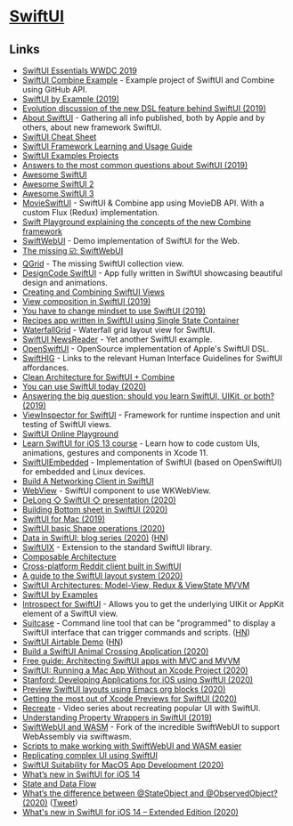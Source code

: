# [SwiftUI](https://developer.apple.com/xcode/swiftui/)

## Links

- [SwiftUI Essentials WWDC 2019](https://developer.apple.com/videos/play/wwdc2019/216/)
- [SwiftUI Combine Example](https://github.com/ra1028/SwiftUI-Combine) - Example project of SwiftUI and Combine using GitHub API.
- [SwiftUI by Example (2019)](https://www.hackingwithswift.com/quick-start/swiftui/)
- [Evolution discussion of the new DSL feature behind SwiftUI (2019)](https://forums.swift.org/t/important-evolution-discussion-of-the-new-dsl-feature-behind-swiftui/25168/12)
- [About SwiftUI](https://github.com/Juanpe/About-SwiftUI) - Gathering all info published, both by Apple and by others, about new framework SwiftUI.
- [SwiftUI Cheat Sheet](https://github.com/SimpleBoilerplates/SwiftUI-Cheat-Sheet)
- [SwiftUI Framework Learning and Usage Guide](https://github.com/Jinxiansen/SwiftUI)
- [SwiftUI Examples Projects](https://github.com/ivanvorobei/SwiftUI)
- [Answers to the most common questions about SwiftUI (2019)](https://wwdcbysundell.com/2019/swiftui-common-questions/)
- [Awesome SwiftUI](https://github.com/vlondon/awesome-swiftui)
- [Awesome SwiftUI 2](https://github.com/ygit/swiftui)
- [Awesome SwiftUI 3](https://github.com/chinsyo/awesome-swiftui)
- [MovieSwiftUI](https://github.com/Dimillian/MovieSwiftUI) - SwiftUI & Combine app using MovieDB API. With a custom Flux (Redux) implementation.
- [Swift Playground explaining the concepts of the new Combine framework](https://github.com/AvdLee/CombineSwiftPlayground)
- [SwiftWebUI](https://github.com/swiftwebui/SwiftWebUI) - Demo implementation of SwiftUI for the Web.
- [The missing ☑️: SwiftWebUI](http://www.alwaysrightinstitute.com/swiftwebui/)
- [QGrid](https://github.com/Q-Mobile/QGrid) - The missing SwiftUI collection view.
- [DesignCode SwiftUI](https://github.com/mythxn/DesignCode-SwiftUI) - App fully written in SwiftUI showcasing beautiful design and animations.
- [Creating and Combining SwiftUI Views](https://developer.apple.com/tutorials/swiftui/creating-and-combining-views)
- [View composition in SwiftUI (2019)](https://mecid.github.io/2019/10/30/view-composition-in-swiftui/)
- [You have to change mindset to use SwiftUI (2019)](https://swiftwithmajid.com/2019/11/19/you-have-to-change-mindset-to-use-swiftui/)
- [Recipes app written in SwiftUI using Single State Container](https://github.com/mecid/swiftui-recipes-app)
- [WaterfallGrid](https://github.com/paololeonardi/WaterfallGrid) - Waterfall grid layout view for SwiftUI.
- [SwiftUI NewsReader](https://github.com/basememara/SwiftUI-NewsReader) - Yet another SwiftUI example.
- [OpenSwiftUI](https://github.com/Cosmo/OpenSwiftUI) - OpenSource implementation of Apple's SwiftUI DSL.
- [SwiftHIG](https://github.com/AustinConlon/SwiftHIG) - Links to the relevant Human Interface Guidelines for SwiftUI affordances.
- [Clean Architecture for SwiftUI + Combine](https://github.com/nalexn/clean-architecture-swiftui)
- [You can use SwiftUI today (2020)](https://rambo.codes/swiftui/2020/01/03/you-can-use-swiftui-today.html)
- [Answering the big question: should you learn SwiftUI, UIKit, or both? (2019)](https://www.hackingwithswift.com/quick-start/swiftui/answering-the-big-question-should-you-learn-swiftui-uikit-or-both)
- [ViewInspector for SwiftUI](https://github.com/nalexn/ViewInspector) - Framework for runtime inspection and unit testing of SwiftUI views.
- [SwiftUI Online Playground](https://github.com/kishikawakatsumi/swiftui-playground)
- [Learn SwiftUI for iOS 13 course](https://designcode.io/swiftui2) - Learn how to code custom UIs, animations, gestures and components in Xcode 11.
- [SwiftUIEmbedded](https://github.com/Cosmo/SwiftUIEmbedded) - Implementation of SwiftUI (based on OpenSwiftUI) for embedded and Linux devices.
- [Build A Networking Client in SwiftUI](https://github.com/gtokman/SwiftUI-Networking)
- [WebView](https://github.com/kylehickinson/SwiftUI-WebView) - SwiftUI component to use WKWebView.
- [DeLong ◇ SwiftUI ◇ presentation (2020)](https://www.youtube.com/watch?v=APxrtnxRzwI)
- [Building Bottom sheet in SwiftUI (2020)](https://swiftwithmajid.com/2019/12/11/building-bottom-sheet-in-swiftui/)
- [SwiftUI for Mac (2019)](https://troz.net/post/2019/swiftui-for-mac-1/)
- [SwiftUI basic Shape operations (2020)](https://sarunw.com/posts/swiftui-basic-shape-operations/)
- [Data in SwiftUI: blog series (2020)](https://sarunw.com/posts/data-in-swiftui-1/) ([HN](https://news.ycombinator.com/item?id=22325735))
- [SwiftUIX](https://github.com/SwiftUIX/SwiftUIX) - Extension to the standard SwiftUI library.
- [Composable Architecture](https://www.pointfree.co/collections/composable-architecture)
- [Cross-platform Reddit client built in SwiftUI](https://github.com/carson-katri/reddit-swiftui)
- [A guide to the SwiftUI layout system (2020)](https://swiftbysundell.com/articles/swiftui-layout-system-guide-part-1/)
- [SwiftUI Architectures: Model-View, Redux & ViewState MVVM](https://github.com/quickbirdstudios/SwiftUI-Architectures)
- [SwiftUI by Examples](https://github.com/artemnovichkov/SwiftUI-by-Examples)
- [Introspect for SwiftUI](https://github.com/siteline/SwiftUI-Introspect) - Allows you to get the underlying UIKit or AppKit element of a SwiftUI view.
- [Suitcase](https://github.com/Impedimenta/Suitcase) - Command line tool that can be "programmed" to display a SwiftUI interface that can trigger commands and scripts. ([HN](https://news.ycombinator.com/item?id=23018209))
- [SwiftUI Airtable Demo](https://github.com/zackshapiro/SwiftUIAirtableDemo) ([HN](https://news.ycombinator.com/item?id=23106155))
- [Build a SwiftUI Animal Crossing Application (2020)](https://medium.com/better-programming/build-a-swiftui-animal-crossing-application-part-1-aaf3528c1df)
- [Free guide: Architecting SwiftUI apps with MVC and MVVM](https://matteomanferdini.com/)
- [SwiftUI: Running a Mac App Without an Xcode Project (2020)](https://www.objc.io/blog/2020/05/19/swiftui-without-an-xcodeproj/)
- [Stanford: Developing Applications for iOS using SwiftUI (2020)](https://www.youtube.com/watch?v=jbtqIBpUG7g)
- [Preview SwiftUI layouts using Emacs org blocks (2020)](http://xenodium.com/swiftui-layout-previews-using-emacs-org-blocks/)
- [Getting the most out of Xcode Previews for SwiftUI (2020)](https://www.swiftbysundell.com/articles/getting-the-most-out-of-xcode-previews/)
- [Recreate](https://recreatecode.substack.com/) - Video series about recreating popular UI with SwiftUI.
- [Understanding Property Wrappers in SwiftUI (2019)](https://swiftwithmajid.com/2019/06/12/understanding-property-wrappers-in-swiftui/)
- [SwiftWebUI and WASM](https://github.com/carson-katri/SwiftWebUI) - Fork of the incredible SwiftWebUI to support WebAssembly via swiftwasm.
- [Scripts to make working with SwiftWebUI and WASM easier](https://github.com/carson-katri/swiftwebui-scripts)
- [Replicating complex UI using SwiftUI](https://github.com/exyte/replicating)
- [SwiftUI Suitability for MacOS App Development (2020)](https://ds9soft.com/blog/2020/06/swiftui-suitability-for-macos-app-development/)
- [What’s new in SwiftUI for iOS 14](https://www.hackingwithswift.com/articles/221/whats-new-in-swiftui-for-ios-14)
- [State and Data Flow](https://developer.apple.com/documentation/swiftui/state-and-data-flow)
- [What’s the difference between @StateObject and @ObservedObject? (2020)](https://www.donnywals.com/whats-the-difference-between-stateobject-and-observedobject/) ([Tweet](https://twitter.com/DonnyWals/status/1275451776586506242))
- [What's new in SwiftUI for iOS 14 – Extended Edition (2020)](https://www.youtube.com/watch?v=-h8pk2pe7Xo)
